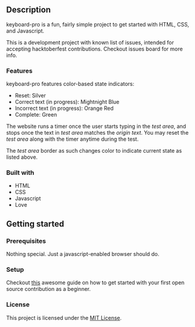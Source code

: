 ## Description

keyboard-pro is a fun, fairly simple project to get started with HTML, CSS, and Javascript.

This is a development project with known list of issues, intended for accepting hacktoberfest contributions. Checkout issues board for more info.

### Features

keyboard-pro features color-based state indicators:
- Reset: Silver
- Correct text (in progress): Mightnight Blue
- Incorrect text (in progress): Orange Red
- Complete: Green

The website runs a timer once the user starts typing in the *test area*, and stops once the text in *test area* matches the *origin text*. You may reset the *test area* along with the timer anytime during the test.

The *test area* border as such changes color to indicate current state as listed above. 

### Built with

- HTML
- CSS
- Javascript
- Love

## Getting started

### Prerequisites

Nothing special. Just a javascript-enabled browser should do.

### Setup

Checkout [this](https://www.dataschool.io/how-to-contribute-on-github/) awesome guide on how to get started with your first open source contribution as a beginner.

### License

This project is licensed under the [MIT License](LICENSE).